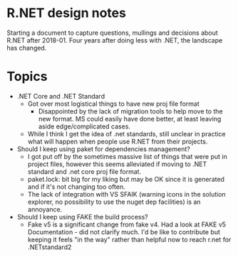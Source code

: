 R.NET design notes
===================

Starting a document to capture questions, mullings and decisions about R.NET after 2018-01. Four years after doing less with .NET, the landscape has changed.

# Topics

* .NET Core and .NET Standard
    * Got over most logistical things to have new proj file format
        * Disappointed by the lack of migration tools to help move to the new format. MS could easily have done better, at least leaving aside edge/complicated cases.
    * While I think I get the idea of .net standards, still unclear in practice what will happen when people use R.NET from their projects.
* Should I keep using paket for dependencies management?
    * I got put off by the sometimes massive list of things that were put in project files, however this seems alleviated if moving to .NET standard and .net core proj file format.
    * paket.lock: bit big for my liking but may be OK since it is generated and if it's not changing too often.
    * The lack of integration with VS SFAIK (warning icons in the solution explorer, no possibility to use the nuget dep facilities) is an annoyance.
* Should I keep using FAKE the build process?
    * Fake v5 is a significant change from fake v4. Had a look at FAKE v5 Documentation - did not clarify much. I'd be like to contribute but keeping it feels "in the way" rather than helpful now to reach r.net for .NETstandard2
